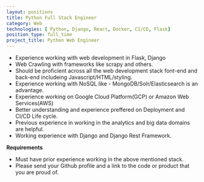 ```yaml
---
layout: positions
title: Python Full Stack Engineer
category: Web
technologies: [ Python, Django, React, Docker, CI/CD, Flask]
position_type: full_time
project_title: Python Web Engineer
---
```


- Experience working with web development in Flask, Django
- Web Crawling with frameworks like scrapy and others.
- Should be proficient across all the web development stack font-end and back-end includeing Javascript/HTML/styling.
- Experience working with NoSQL like - MongoDB/Solr/Elasticsearch is an advantage.
- Experience working on Google Cloud Platform(GCP) or Amazon Web Services(AWS)
- Better understanding and experience preffered on Deployment and CI/CD Life cycle.   
- Previous experience in working in the analytics and big data domains are helpful.
- Working experience with Django and Django Rest Framework.


**Requirements**
- Must have prior experience working in the above mentioned stack.
- Please send your Github profile and a link to the code or product that you
are proud of.
